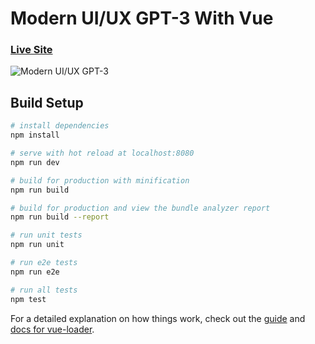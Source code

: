 # Modern UI/UX GPT-3 With Vue

### [Live Site](https://gpt-3-vue.vercel.app/)

![Modern UI/UX GPT-3](https://i.ibb.co/TR5LW9z/image.png)


## Build Setup

``` bash
# install dependencies
npm install

# serve with hot reload at localhost:8080
npm run dev

# build for production with minification
npm run build

# build for production and view the bundle analyzer report
npm run build --report

# run unit tests
npm run unit

# run e2e tests
npm run e2e

# run all tests
npm test
```

For a detailed explanation on how things work, check out the [guide](http://vuejs-templates.github.io/webpack/) and [docs for vue-loader](http://vuejs.github.io/vue-loader).
